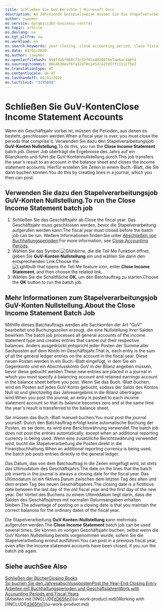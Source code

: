 ```yaml
---
title: Schließen Sie GuV-Berichte | Microsoft Docs
description: Am Jahresende beispielsweise müssen Sie die Stapelverarbeitung "GuV-Konten Nullstellung" laufen lassen, um die Buchhaltungsperioden zu schließen, aus der sich das Geschäftsjahr zusammensetzt.
author: jswymer
ms.service: dynamics365-business-central
ms.topic: article
ms.devlang: na
ms.tgt_pltfrm: na
ms.workload: na
ms.search.keywords: year closing, close accounting period, close fiscal year, bank account detailed trial balance
ms.date: 04/01/2020
ms.author: jswymer
ms.openlocfilehash: 059fda6f088c73c32f82a4029976e7ae6acd40f4
ms.sourcegitcommit: 88e4b30eaf6fa32af0c1452ce2f85ff1111c75e2
ms.translationtype: HT
ms.contentlocale: de-AT
ms.lasthandoff: 04/01/2020
ms.locfileid: "3195844"
---
```

# <a name="close-income-statement-accounts"></a><span data-ttu-id="3a990-103">Schließen Sie GuV-Konten</span><span class="sxs-lookup"><span data-stu-id="3a990-103">Close Income Statement Accounts</span></span>
<span data-ttu-id="3a990-104">Wenn ein Geschäftsjahr vorbei ist, müssen die Perioden, aus denen es besteht, geschlossen werden.</span><span class="sxs-lookup"><span data-stu-id="3a990-104">When a fiscal year is over, you must close the periods that comprise it.</span></span> <span data-ttu-id="3a990-105">Verwenden Sie dazu den Stapelverarbeitungsjob **GuV-Konten Nullstellung**.</span><span class="sxs-lookup"><span data-stu-id="3a990-105">To do this, you run the **Close Income Statement** batch job.</span></span> <span data-ttu-id="3a990-106">Dieser Job überträgt die Ergebnisse des Jahrs auf ein Bilanzkonto und führt die GuV-Kontennullstellung durch.</span><span class="sxs-lookup"><span data-stu-id="3a990-106">This job transfers the year's result to an account in the balance sheet and closes the income statement accounts.</span></span> <span data-ttu-id="3a990-107">Hierfür erstellen Sie Zeilen in einem Buch.-Blatt, die Sie dann buchen können.</span><span class="sxs-lookup"><span data-stu-id="3a990-107">You do this by creating lines in a journal, which you then can post.</span></span>

## <a name="to-run-the-close-income-statement-batch-job"></a><span data-ttu-id="3a990-108">Verwenden Sie dazu den Stapelverarbeitungsjob GuV-Konten Nullstellung.</span><span class="sxs-lookup"><span data-stu-id="3a990-108">To run the Close Income Statement batch job</span></span>
1. <span data-ttu-id="3a990-109">Schließen Sie das Geschäftsjahr ab.</span><span class="sxs-lookup"><span data-stu-id="3a990-109">Close the fiscal year.</span></span> <span data-ttu-id="3a990-110">Das Geschäftsjahr muss geschlossen werden, bevor die Stapelverarbeitung aufgerufen werden kann.</span><span class="sxs-lookup"><span data-stu-id="3a990-110">The fiscal year must closed before the batch job can be run.</span></span> <span data-ttu-id="3a990-111">Weitere Informationen finden Sie unter [Abschließen von Buchhaltungsperioden](year-close-account-periods.md).</span><span class="sxs-lookup"><span data-stu-id="3a990-111">For more information, see [Close Accounting Periods](year-close-account-periods.md).</span></span>
2. <span data-ttu-id="3a990-112">Wählen Sie das Symbol ![Glühbirne, die die Tell Me Funktion öffnet](media/ui-search/search_small.png "Tell Me-Funktion"), geben Sie **GuV-Konten Nullstellung** ein und wählen Sie dann den entsprechenden Link.</span><span class="sxs-lookup"><span data-stu-id="3a990-112">Choose the ![Lightbulb that opens the Tell Me feature](media/ui-search/search_small.png "Tell me what you want to do") icon, enter **Close Income Statement**, and then choose the related link.</span></span>
3. <span data-ttu-id="3a990-113">Wählen Sie die Schaltfläche **OK**, um den Batchauftrag zu starten.</span><span class="sxs-lookup"><span data-stu-id="3a990-113">Choose the **OK** button to run the batch job.</span></span>

## <a name="about-the-close-income-statement-batch-job"></a><span data-ttu-id="3a990-114">Mehr Informationen zum Stapelverarbeitungsjob GuV-Konten Nullstellung.</span><span class="sxs-lookup"><span data-stu-id="3a990-114">About the Close Income Statement Batch Job</span></span>
<span data-ttu-id="3a990-115">Mithilfe dieses Batchauftrags werden alle Sachkonten der Art "GuV" bearbeitet und Buchungszeilen erzeugt, die eine Nullstellung ihrer Salden bewirken.</span><span class="sxs-lookup"><span data-stu-id="3a990-115">The batch job processes all general accounts of the income statement type and creates entries that cancel out their respective balances.</span></span> <span data-ttu-id="3a990-116">Anders ausgedrückt,entspricht jeder Posten der Summe aller Sachposten auf dem Konto im Geschäftsjahr.</span><span class="sxs-lookup"><span data-stu-id="3a990-116">That is, each entry is the sum of all the general ledger entries on the account in the fiscal year.</span></span> <span data-ttu-id="3a990-117">Diese neuen Posten werden in ein Buch.-Blatt eingefügt, in dem Sie ein Gegenkonto und ein Abschlusskonto GuV in der Bilanz angeben müssen, bevor diese gebucht werden.</span><span class="sxs-lookup"><span data-stu-id="3a990-117">These new entries are placed in a journal in which you must specify a balancing account and retained earnings account in the balance sheet before you post.</span></span> <span data-ttu-id="3a990-118">Wenn Sie das Buch.-Blatt buchen, wird ein Posten auf jedes GuV-Konto gebucht, sodass der Saldo des Kontos Null ist und gleichzeitig das Jahresergebnis in die Bilanz übertragen wird.</span><span class="sxs-lookup"><span data-stu-id="3a990-118">When you post the journal, an entry is posted to each income statement account so that its balance becomes zero and at the same time the year's result is transferred to the balance sheet.</span></span>

<span data-ttu-id="3a990-119">Sie müssen das Buch.-Blatt manuell buchen.</span><span class="sxs-lookup"><span data-stu-id="3a990-119">You must post the journal yourself.</span></span> <span data-ttu-id="3a990-120">Durch den Batchauftrag erfolgt keine automatische Buchung der Posten, es sei denn, es wird eine Berichtswährung verwendet.</span><span class="sxs-lookup"><span data-stu-id="3a990-120">The batch job does not post the entries automatically, except when an additional reporting currency is being used.</span></span> <span data-ttu-id="3a990-121">Wenn eine zusätzliche Berichtswährung verwendet wird, bucht die Stapelverarbeitung die Posten direkt in die Finanzbuchhaltung.</span><span class="sxs-lookup"><span data-stu-id="3a990-121">When an additional reporting currency is being used, the batch job posts entries directly to the general ledger.</span></span>

<span data-ttu-id="3a990-122">Das Datum, das von dem Batchauftrag in die Zeilen eingefügt wird, ist stets das Ultimodatum des Geschäftsjahrs.</span><span class="sxs-lookup"><span data-stu-id="3a990-122">The date on the lines that the batch job inserts in the journal is always a closing date for the fiscal year.</span></span> <span data-ttu-id="3a990-123">Das Ultimodatum ist ein fiktives Datum zwischen dem letzten Tag des alten und dem ersten Tag des neuen Geschäftsjahres.</span><span class="sxs-lookup"><span data-stu-id="3a990-123">The closing date is a fictitious date between the last day of the old fiscal year and the first day of the new year.</span></span> <span data-ttu-id="3a990-124">Der Vorteil des Buchens zu einem Ultimodatum liegt darin, dass die Salden des Geschäftsjahres mit normalen Datumsangaben erhalten bleiben.</span><span class="sxs-lookup"><span data-stu-id="3a990-124">The advantage of posting on a closing date is that you maintain the correct balances for the ordinary dates of the fiscal year.</span></span>

<span data-ttu-id="3a990-125">Die Stapelverarbeitung **GuV Konten-Nullstellung** kann mehrmals aufgerufen werden.</span><span class="sxs-lookup"><span data-stu-id="3a990-125">The **Close Income Statement** batch job can be used several times.</span></span> <span data-ttu-id="3a990-126">Sie können im vorigen Geschäftsjahr buchen, selbst wenn die GuV Konten Nullstellung bereits vorgenommen wurde, sofern Sie die Stapelverarbeitung erneut ausführen.</span><span class="sxs-lookup"><span data-stu-id="3a990-126">You can post in a previous fiscal year, even after the income statement accounts have been closed, if you run the batch job again.</span></span>

## <a name="see-also"></a><span data-ttu-id="3a990-127">Siehe auch</span><span class="sxs-lookup"><span data-stu-id="3a990-127">See Also</span></span>

[<span data-ttu-id="3a990-128">Schließen der Bücher</span><span class="sxs-lookup"><span data-stu-id="3a990-128">Closing Books</span></span>](year-close-books.md)  
[<span data-ttu-id="3a990-129">So buchen Sie den Jahresabschlussposten</span><span class="sxs-lookup"><span data-stu-id="3a990-129">Post the Year-End Closing Entry</span></span>](year-how-post-year-end-close-entry.md)  
[<span data-ttu-id="3a990-130">Arbeiten mit Buchhaltungsperioden und Geschäftsjahren</span><span class="sxs-lookup"><span data-stu-id="3a990-130">Work with Accounting Periods and Fiscal Years</span></span>](finance-accounting-periods-and-fiscal-years.md)  
<span data-ttu-id="3a990-131">[Arbeiten mit [!INCLUDE[d365fin](includes/d365fin_md.md)]](ui-work-product.md)</span><span class="sxs-lookup"><span data-stu-id="3a990-131">[Working with [!INCLUDE[d365fin](includes/d365fin_md.md)]](ui-work-product.md)</span></span>

